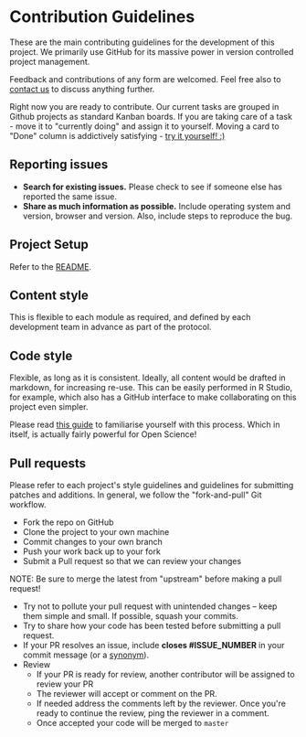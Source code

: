 # Contribution Guidelines

These are the main contributing guidelines for the development of this project. We primarily use GitHub for its massive power in version controlled project management.

Feedback and contributions of any form are welcomed. Feel free also to [contact us](mailto:wolass@gmail.com) to discuss anything further.

Right now you are ready to contribute. Our current tasks are grouped in Github projects as standard Kanban boards. If you are taking care of a task - move it to "currently doing" and assign it to yourself. Moving a card to "Done" column is addictively satisfying - [try it yourself! :)](https://github.com/free-science-academy/organisation/projects/1) 


## Reporting issues

- **Search for existing issues.** Please check to see if someone else has reported the same issue.
- **Share as much information as possible.** Include operating system and version, browser and version. Also, include steps to reproduce the bug.

## Project Setup

Refer to the [README](README.md).

## Content style
This is flexible to each module as required, and defined by each development team in advance as part of the protocol.

## Code style
Flexible, as long as it is consistent. Ideally, all content would be drafted in markdown, for increasing re-use. This can be easily performed in R Studio, for example, which also has a GitHub interface to make collaborating on this project even simpler.

Please read [this guide](https://support.rstudio.com/hc/en-us/articles/200532077-Version-Control-with-Git-and-SVN) to familiarise yourself with this process. Which in itself, is actually fairly powerful for Open Science!

## Pull requests

Please refer to each project's style guidelines and guidelines for submitting patches and additions. In general, we follow the "fork-and-pull" Git workflow.

- Fork the repo on GitHub
- Clone the project to your own machine
- Commit changes to your own branch
- Push your work back up to your fork
- Submit a Pull request so that we can review your changes

NOTE: Be sure to merge the latest from "upstream" before making a pull request!


- Try not to pollute your pull request with unintended changes – keep them simple and small. If possible, squash your commits.
- Try to share how your code has been tested before submitting a pull request.
- If your PR resolves an issue, include **closes #ISSUE_NUMBER** in your commit message (or a [synonym](https://help.github.com/articles/closing-issues-via-commit-messages)).
- Review
    - If your PR is ready for review, another contributor will be assigned to review your PR
    - The reviewer will accept or comment on the PR.
    - If needed address the comments left by the reviewer. Once you're ready to continue the review, ping the reviewer in a comment.
    - Once accepted your code will be merged to `master`
